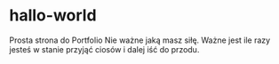 # hallo-world
Prosta strona do Portfolio
Nie ważne jaką masz siłę. Ważne jest ile razy jesteś w stanie przyjąć ciosów i dalej iść do przodu.
